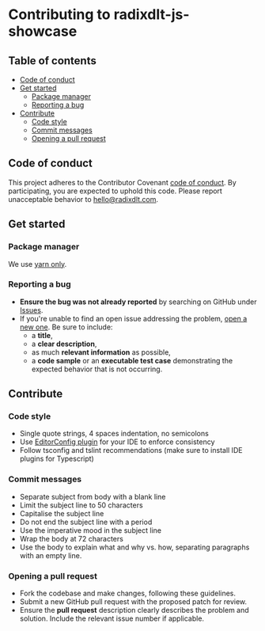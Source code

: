 # Contributing to radixdlt-js-showcase

## Table of contents

* [Code of conduct](#code-of-conduct)
* [Get started](#get-started)
  * [Package manager](#package-manager)
  * [Reporting a bug](#reporting-a-bug)
* [Contribute](#contribute)
  * [Code style](#code-style)
  * [Commit messages](#commit-messages)
  * [Opening a pull request](#opening-a-pull-request)
  
## Code of conduct

This project adheres to the Contributor Covenant [code of conduct](CODE_OF_CONDUCT.md).
By participating, you are expected to uphold this code.
Please report unacceptable behavior to [hello@radixdlt.com](mailto:hello@radixdlt.com).

## Get started

### Package manager

We use [yarn only](https://yarnpkg.com/lang/en/).

### Reporting a bug

* **Ensure the bug was not already reported** by searching on GitHub under [Issues](https://github.com/radixdlt/radixdlt-js-showcase/issues).
* If you're unable to find an open issue addressing the problem, [open a new one](https://github.com/radixdlt/radixdlt-js-showcase/issues/new). Be sure to include:
  * a **title**,
  * a **clear description**,
  * as much **relevant information** as possible,
  * a **code sample** or an **executable test case** demonstrating the expected behavior that is not occurring.

## Contribute

### Code style

* Single quote strings, 4 spaces indentation, no semicolons
* Use [EditorConfig plugin](https://editorconfig.org/) for your IDE to enforce consistency
* Follow tsconfig and tslint recommendations (make sure to install IDE plugins for Typescript)

### Commit messages

* Separate subject from body with a blank line
* Limit the subject line to 50 characters
* Capitalise the subject line
* Do not end the subject line with a period
* Use the imperative mood in the subject line
* Wrap the body at 72 characters
* Use the body to explain what and why vs. how, separating paragraphs with an empty line.

### Opening a pull request

* Fork the codebase and make changes, following these guidelines.
* Submit a new GitHub pull request with the proposed patch for review.
* Ensure the **pull request** description clearly describes the problem and solution. Include the relevant issue number if applicable.
